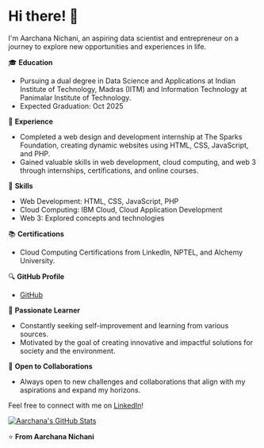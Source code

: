 # Hi there! 👋

I'm Aarchana Nichani, an aspiring data scientist and entrepreneur on a journey to explore new opportunities and experiences in life.

🎓 **Education**
- Pursuing a dual degree in Data Science and Applications at Indian Institute of Technology, Madras (IITM) and Information Technology at Panimalar Institute of Technology.
- Expected Graduation: Oct 2025

💼 **Experience**
- Completed a web design and development internship at The Sparks Foundation, creating dynamic websites using HTML, CSS, JavaScript, and PHP.
- Gained valuable skills in web development, cloud computing, and web 3 through internships, certifications, and online courses.

🚀 **Skills**
- Web Development: HTML, CSS, JavaScript, PHP
- Cloud Computing: IBM Cloud, Cloud Application Development
- Web 3: Explored concepts and technologies

📚 **Certifications**
- Cloud Computing Certifications from LinkedIn, NPTEL, and Alchemy University.

🔍 **GitHub Profile**
- [GitHub](https://github.com/Aarchana12)

🌱 **Passionate Learner**
- Constantly seeking self-improvement and learning from various sources.
- Motivated by the goal of creating innovative and impactful solutions for society and the environment.

🤝 **Open to Collaborations**
- Always open to new challenges and collaborations that align with my aspirations and expand my horizons.

Feel free to connect with me on [LinkedIn](your-linkedin-profile)!

[![Aarchana's GitHub Stats](https://github-readme-stats.vercel.app/api?username=Aarchana12&show_icons=true&hide_title=true&hide_border=true)](https://github.com/Aarchana12)

⭐️ **From Aarchana Nichani**
